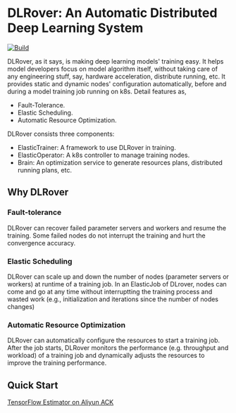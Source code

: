 # DLRover: An Automatic Distributed Deep Learning System

 [![Build](https://github.com/intelligent-machine-learning/easydl/actions/workflows/main.yml/badge.svg)](https://github.com/intelligent-machine-learning/easydl/actions/workflows/main.yml)

DLRover, as it says, is making deep learning models' training easy. It helps model developers focus on model algorithm itself, without taking care of any engineering stuff, say, hardware acceleration, distribute running, etc. It provides static and dynamic nodes' configuration automatically, before and during a model training job running on k8s. Detail features as,

- Fault-Tolerance.
- Elastic Scheduling.
- Automatic Resource Optimization.

DLRover consists three components:

- ElasticTrainer: A framework to use DLRover in training.
- ElasticOperator: A k8s controller to manage training nodes.
- Brain: An optimization service to generate resources plans, distributed running plans, etc.

## Why DLRover

### Fault-tolerance

DLRover can recover failed parameter servers and workers and resume the training.
Some failed nodes do not interrupt the training and hurt the convergence
accuracy.

### Elastic Scheduling

DLRover can scale up and down the number of nodes (parameter servers or workers)
at runtime of a training job. In an ElasticJob of DLrover, nodes can come and
go at any time without interruptting the training process and wasted
work (e.g., initialization and iterations since the number of nodes changes)


### Automatic Resource Optimization

DLRover can automatically configure the resources to start a training job.
After the job starts, DLRover monitors the performance (e.g. throughput and workload)
of a training job and dynamically adjusts the resources to
improve the training performance.

## Quick Start

[TensorFlow Estimator on Aliyun ACK](docs/tutorial/dlrover_cloud.md)
